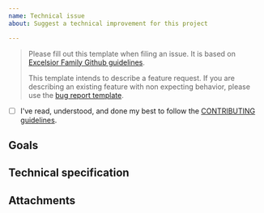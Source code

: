 ```yaml
---
name: Technical issue
about: Suggest a technical improvement for this project

---
```


> Please fill out this template when filing an issue. It is based on [Excelsior Family Github guidelines](https://github.com/ExcelsiorFamily/github-guidelines).
>
> This template intends to describe a feature request. If you are describing an existing feature with non expecting behavior, please use the [bug report template](https://github.com/ExcelsiorFamily/github-guidelines/issues/new?template=bug-report.md).

* [ ] I've read, understood, and done my best to follow the [CONTRIBUTING guidelines](/CONTRIBUTING.md).

## Goals
<!-- Define goals and context of the issue -->

## Technical specification
<!-- 
	Use BDD format to describe your technical specification.
	Example: WHEN <action>. THEN <expectations>.
-->

## Attachments
<!-- Add any other context or screenshots about the feature request here. -->

